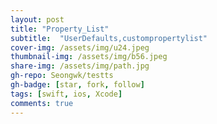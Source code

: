 ```yaml
---
layout: post
title: "Property_List" 
subtitle:  "UserDefaults,custompropertylist"
cover-img: /assets/img/u24.jpeg
thumbnail-img: /assets/img/b56.jpeg
share-img: /assets/img/path.jpg
gh-repo: Seongwk/testts
gh-badge: [star, fork, follow]
tags: [swift, ios, Xcode]
comments: true
---
```

